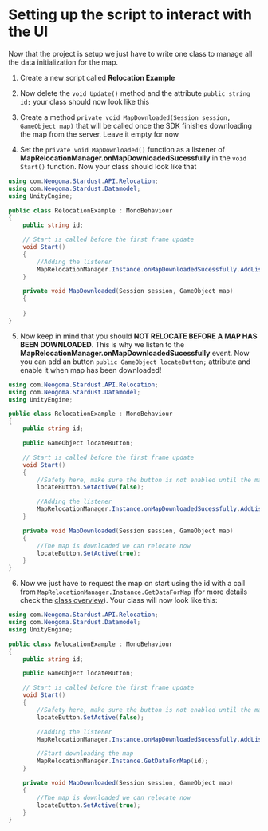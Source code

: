 # Setting up the script to interact with the UI

Now that the project is setup we just have to write one class to manage all the data initialization for the map.


1. Create a new script called **Relocation Example** 

2. Now delete the ```void Update()``` method and the attribute ```public string id;``` your class should now look like this

3. Create a method ```private void MapDownloaded(Session session, GameObject map)``` that will be called once the SDK finishes downloading the map from the server. Leave it empty for now 

4. Set the ```private void MapDownloaded()``` function as a listener of **MapRelocationManager.onMapDownloadedSucessfully** in the ```void Start()``` function. Now your class should look like that

```cs
using com.Neogoma.Stardust.API.Relocation;
using com.Neogoma.Stardust.Datamodel;
using UnityEngine;

public class RelocationExample : MonoBehaviour
{
    public string id;

    // Start is called before the first frame update
    void Start()
    {
        //Adding the listener
        MapRelocationManager.Instance.onMapDownloadedSucessfully.AddListener(MapDownloaded);
    }

    private void MapDownloaded(Session session, GameObject map)
    {
        
    }
}
```

5. Now keep in mind that you should **NOT RELOCATE BEFORE A MAP HAS BEEN DOWNLOADED**. This is why we listen to the **MapRelocationManager.onMapDownloadedSucessfully** event. Now you can add an button ```public GameObject locateButton;``` attribute and enable it when map has been downloaded!

```cs
using com.Neogoma.Stardust.API.Relocation;
using com.Neogoma.Stardust.Datamodel;
using UnityEngine;

public class RelocationExample : MonoBehaviour
{
    public string id;

    public GameObject locateButton;

    // Start is called before the first frame update
    void Start()
    {
        //Safety here, make sure the button is not enabled until the map download is done
        locateButton.SetActive(false);

        //Adding the listener
        MapRelocationManager.Instance.onMapDownloadedSucessfully.AddListener(MapDownloaded);
    }

    private void MapDownloaded(Session session, GameObject map)
    {
        //The map is downloaded we can relocate now
        locateButton.SetActive(true);
    }
}
```

6. Now we just have to request the map on start using the id with a call from ```MapRelocationManager.Instance.GetDataForMap``` (for more details check the [class overview](developer/comp_map_relocation_manager.md)). Your class will now look like this:

```cs
using com.Neogoma.Stardust.API.Relocation;
using com.Neogoma.Stardust.Datamodel;
using UnityEngine;

public class RelocationExample : MonoBehaviour
{
    public string id;

    public GameObject locateButton;

    // Start is called before the first frame update
    void Start()
    {
        //Safety here, make sure the button is not enabled until the map download is done
        locateButton.SetActive(false);

        //Adding the listener
        MapRelocationManager.Instance.onMapDownloadedSucessfully.AddListener(MapDownloaded);

        //Start downloading the map
        MapRelocationManager.Instance.GetDataForMap(id);
    }

    private void MapDownloaded(Session session, GameObject map)
    {
        //The map is downloaded we can relocate now
        locateButton.SetActive(true);
    }
}
```




